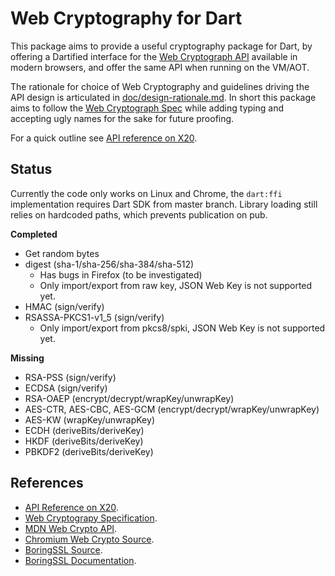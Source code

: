Web Cryptography for Dart
=========================

This package aims to provide a useful cryptography package for Dart, by offering
a Dartified interface for the [Web Cryptograph API][webcrypto-spec] available
in modern browsers, and offer the same API when running on the VM/AOT.

The rationale for choice of Web Cryptography and guidelines driving the API
design is articulated in [doc/design-rationale.md](doc/design-rationale.md).
In short this package aims to follow the [Web Cryptograph Spec][webcrypto-spec]
while adding typing and accepting ugly names for the sake for future proofing.

For a quick outline see [API reference on X20][api-docs].

## Status

Currently the code only works on Linux and Chrome, the `dart:ffi` implementation
requires Dart SDK from master branch. Library loading still relies on hardcoded
paths, which prevents publication on pub.

**Completed**
 * Get random bytes
 * digest (sha-1/sha-256/sha-384/sha-512)
   * Has bugs in Firefox (to be investigated)
   * Only import/export from raw key, JSON Web Key is not supported yet.
 * HMAC (sign/verify)
 * RSASSA-PKCS1-v1_5 (sign/verify)
   * Only import/export from pkcs8/spki, JSON Web Key is not supported yet.

**Missing**
 * RSA-PSS (sign/verify)
 * ECDSA (sign/verify)
 * RSA-OAEP	(encrypt/decrypt/wrapKey/unwrapKey)
 * AES-CTR, AES-CBC, AES-GCM (encrypt/decrypt/wrapKey/unwrapKey)
 * AES-KW (wrapKey/unwrapKey)
 * ECDH (deriveBits/deriveKey)
 * HKDF (deriveBits/deriveKey)
 * PBKDF2	(deriveBits/deriveKey)

## References

 * [API Reference on X20][api-docs].
 * [Web Cryptograpy Specification][webcrypto-spec].
 * [MDN Web Crypto API][webcrypto-mdn].
 * [Chromium Web Crypto Source][chrome-src].
 * [BoringSSL Source][boringssl-src].
 * [BoringSSL Documentation][boringssl-docs].

[api-docs]: https://jonasfj.users.x20web.corp.google.com/www/no_crawl/webcrypto.dart/webcrypto/webcrypto-library.html
[webcrypto-spec]: https://www.w3.org/TR/WebCryptoAPI/
[webcrypto-mdn]: https://developer.mozilla.org/en-US/docs/Web/API/Web_Crypto_API
[chrome-src]: https://chromium.googlesource.com/chromium/src/+/master/components/webcrypto
[boringssl-src]: https://boringssl.googlesource.com/boringssl/
[boringssl-docs]: https://commondatastorage.googleapis.com/chromium-boringssl-docs/headers.html